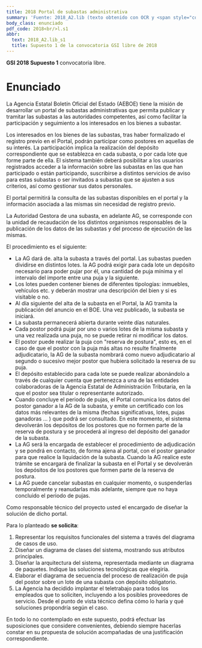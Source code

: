 ```yaml
---
title: 2018 Portal de subastas administrativa
summary: 'Fuente: 2018_A2.lib (texto obtenido con OCR y <span style="color:red; font-weight: bold;">sin revisar</span>)'
body_class: enunciado
pdf_code: 2018<br/>l.s1
abbr:
  text: 2018_A2.lib_s1
  title: Supuesto 1 de la convocatoria GSI libre de 2018
---
```


**GSI 2018 Supuesto 1** convocatoria libre.

# Enunciado

La Agencia Estatal Boletín Oficial del Estado (AEBOE) tiene la misión de desarrollar un portal de
subastas administrativas que permita publicar y tramitar las subastas a las autoridades
competentes, así como facilitar la participación y seguimiento a los interesados en los bienes a
subastar.

Los interesados en los bienes de las subastas, tras haber formalizado el registro previo en el
Portal, podrán participar como postores en aquellas de su interés. La participación implica la
realización del depósito correspondiente que se establezca en cada subasta, o por cada lote que
forme parte de ella. El sistema también deberá posibilitar a los usuarios registrados acceder a la
información sobre las subastas en las que han participado o están participando, suscribirse a
distintos servicios de aviso para estas subastas o ser invitados a subastas que se ajusten a sus
criterios, así como gestionar sus datos personales.

El portal permitirá la consulta de las subastas disponibles en el portal y la información asociada a
las mismas sin necesidad de registro previo.

La Autoridad Gestora de una subasta, en adelante AG, se corresponde con la unidad de
recaudación de los distintos organismos responsables de la publicación de los datos de las
subastas y del proceso de ejecución de las mismas.

El procedimiento es el siguiente:

* La AG dará de. alta la subasta a través del portal. Las subastas pueden dividirse en distintos
lotes. la AG podrá exigir para cada lote un depósito necesario para poder pujar por él, una
cantidad de puja mínima y el intervalo del importe entre una puja y la siguiente.
* Los lotes pueden contener bienes de diferentes tipologías: inmuebles, vehículos etc. y deberán
mostrar una descripción del bien y si es visitable o no.
* Al día siguiente del alta de la subasta en el Portal, la AG tramita la publicación del anuncio en
el BOE. Una vez publicado, la subasta se iniciará.
* La subasta permanecerá abierta durante veinte días naturales.
* Cada postor podrá pujar por uno o varios lotes de la misma subasta y una vez realizada una
puja, no se puede retirar ni modificar los datos.
* El postor puede realizar la puja con "reserva de postura", esto es, en el caso de que el postor
con la puja más altas no resulte finalmente adjudicatario, la AG de la subasta nombrará como
nuevo adjudicatario al segundo o sucesivo mejor postor que hubiera solicitado la reserva de su
puja.
* El depósito establecido para cada lote se puede realizar abonándolo a través de cualquier
cuenta que pertenezca a una de las entidades colaboradoras de la Agencia Estatal de
Administración Tributaria, en la que el postor sea titular o representante autorizado.
* Cuando concluye el periodo de pujas, el Portal comunica los datos del postor ganador a la AG
de la subasta, y emite un certificado con los datos más relevantes de la misma (fechas
significativas, lotes, pujas ganadoras ... ) que podrá ser consultado. En este momento, el
sistema devolverán los depósitos de los postores que no formen parte de la reserva de postura
y se procederá al ingreso del depósito del ganador de la subasta.
* La AG será la encargada de establecer el procedimiento de adjudicación y se pondrá en
contacto, de forma ajena al portal, con el postor ganador para que realice la liquidación de la
subasta. Cuando la AG realice este trámite se encargará de finalizar la subasta en el Portal y
se devolverán los depósitos de los postores que formen parte de la reserva de postura.
* La AG puede cancelar subastas en cualquier momento, o suspenderlas temporalmente y
reanudarlas más adelante, siempre que no haya concluido el periodo de pujas.

Como responsable técnico del proyecto usted el encargado de diseñar la solución de dicho portal.

Para lo planteado **se solicita**:

1. Representar los requisitos funcionales del sistema a través del diagrama de casos de
uso.
2. Diseñar un diagrama de clases del sistema, mostrando sus atributos principales.
3. Diseñar la arquitectura del sistema, representada mediante un diagrama de paquetes.
Indique las soluciones tecnológicas que elegiría.
4. Elaborar el diagrama de secuencia del proceso de realización de puja del postor sobre
un lote de una subasta con depósito obligatorio.
5. La Agencia ha decidido implantar el teletrabajo para todos los empleados que to
soliciten, incluyendo a los posibles proveedores de servicio. Desde el punto de vista
técnico defina cómo lo haría y qué soluciones propondría según el caso.

En todo lo no contemplado en este supuesto, podrá efectuar las suposiciones que considere
convenientes, debiendo siempre hacerlas constar en su propuesta de solución acompañadas de
una justificación correspondiente.
